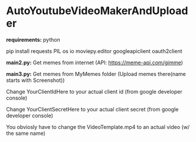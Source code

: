 # AutoYoutubeVideoMakerAndUploader

**requirements:**
python

pip install requests
PIL
os
io
moviepy.editor
googleapiclient
oauth2client

**main2.py:**
Get memes from internet (API: https://meme-api.com/gimme)

**main3.py:**
Get memes from MyMemes folder (Upload memes there(name starts with Screenshot))


Change YourClientIdHere to your actual client id (from google developer console)

Change YourClientSecretHere to your actual client secret (from google developer console)


You obviosly have to change the VideoTemplate.mp4 to an actual video (w/ the same name)

